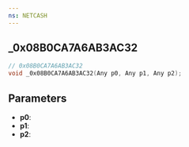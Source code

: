 ```yaml
---
ns: NETCASH
---
```

## _0x08B0CA7A6AB3AC32

```c
// 0x08B0CA7A6AB3AC32
void _0x08B0CA7A6AB3AC32(Any p0, Any p1, Any p2);
```


## Parameters
* **p0**: 
* **p1**: 
* **p2**: 

